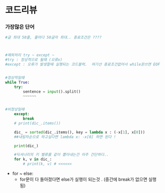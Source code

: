 # 코드리뷰



### 가장많은 단어

```python
#글 최대 50줄, 줄마다 50글자 최대.. 종료조건은 ???? 



#예외처리 try ~ except ~
#try : 정상적으로 될때 (오류x)
#except : 오류가 발생할때 실행되는 코드블럭.  여기선 종료조건없어서 while문쓰면 EOF 에러가 나옴


#정상적일때
while True:
    try:
        sentence = input().split()
        ~~~~~~


#비정상일때
    except:
        break
    # print(dic_.items())

    dic_ = sorted(dic_.items(), key = lambda x : (-x[1], x[0]))
    ##내림차순으로 하고싶다면 lambda x: -x[0] 하면 된다 ! 

    print(dic_)

    #딕셔너리의 키 밸류를 같이 뽑아내는건 아주 간단하다..
    for k, v in dic_:
        # print(k, v) # <<<<<<
```





- for ~ else:
  - for문이 다 돌아졌다면 else가 실행이 되는것 . (중간에 break가 없으면 실행됨)